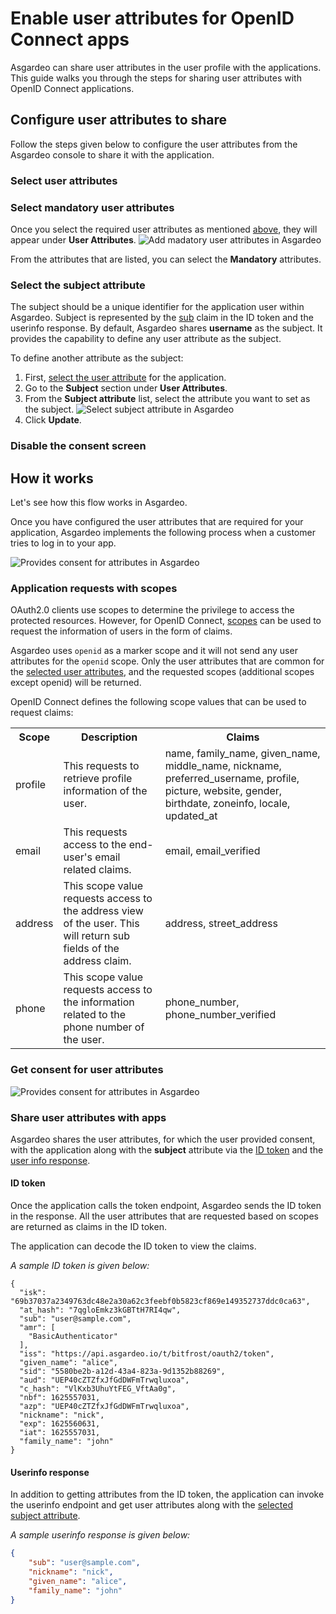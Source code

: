 # Enable user attributes for OpenID Connect apps

Asgardeo can share user attributes in the <a :href="$withBase('/guides/users/manage-user-profiles/')">user profile</a> with the applications. This guide walks you through the steps for sharing user attributes with OpenID Connect applications. 

## Configure user attributes to share
Follow the steps given below to configure the user attributes from the Asgardeo console to share it with the application.

### Select user attributes
<CommonGuide guide='guides/fragments/manage-app/manage-user-attributes/select-user-attributes.md'/>

### Select mandatory user attributes

<CommonGuide guide='guides/fragments/manage-app/manage-user-attributes/select-mandatory-attributes.md'/>

Once you select the required user attributes as mentioned [above](#select-user-attributes), they will appear under **User Attributes**.
<img :src="$withBase('/assets/img/guides/applications/attributes/oidc/add-mandatory-user-attributes.png')" alt="Add madatory user attributes in Asgardeo">

From the attributes that are listed, you can select the **Mandatory** attributes. 

### Select the subject attribute

The subject should be a unique identifier for the application user within Asgardeo. Subject is represented by the [sub](https://openid.net/specs/openid-connect-core-1_0.html#IDToken) claim in the ID token and the userinfo response. 
By default, Asgardeo shares **username** as the subject. It provides the capability to define any user attribute as the subject.

To define another attribute as the subject:
1. First, [select the user attribute](#select-user-attributes) for the application. 
2. Go to the **Subject** section under **User Attributes**.
3. From the **Subject attribute** list, select the attribute you want to set as the subject.
    <img :src="$withBase('/assets/img/guides/applications/attributes/oidc/select-sub-attribute.png')" alt="Select subject attribute in Asgardeo"> 
4. Click **Update**.

### Disable the consent screen

 <CommonGuide guide='guides/fragments/manage-app/manage-user-attributes/disable-user-consent.md'/>

## How it works
Let's see how this flow works in Asgardeo.

Once you have configured the user attributes that are required for your application, Asgardeo implements the following process when a customer tries to log in to your app.

<img class="borderless-img" :src="$withBase('/assets/img/guides/applications/attributes/oidc/how-it-works.png')" alt="Provides consent for attributes in Asgardeo">

### Application requests with scopes
OAuth2.0 clients use scopes to determine the privilege to access the protected resources. However, for OpenID Connect, [scopes](https://openid.net/specs/openid-connect-core-1_0.html#ScopeClaims) can be used to request the information of users in the form of claims.

Asgardeo uses `openid` as a marker scope and it will not send any user attributes for the `openid` scope. Only the user attributes that are common for the [selected user attributes](#select-user-attributes), and the requested scopes (additional scopes except openid) will be returned.

OpenID Connect defines the following scope values that can be used to request claims:

<table>
  <tr>
    <th>Scope</th>
    <th>Description</th> 
    <th>Claims</th>
  </tr>
   <tr>
      <td>profile</td>
      <td>This requests to retrieve profile information of the user.</td>
      <td>name, family_name, given_name, middle_name, nickname, preferred_username, profile, picture, website, gender, birthdate, zoneinfo, locale, updated_at</td>
    </tr>
  <tr>
    <td>email</td>
    <td>This requests access to the end-user's email related claims.</td>
    <td>email, email_verified</td>
  </tr>
  <tr>
    <td>address</td>
    <td>This scope value requests access to the address view of the user. This will return sub fields of the address claim.</td>
    <td>address, street_address</td>
  </tr>
  <tr>
      <td>phone</td>
      <td>This scope value requests access to the information related to the phone number of the user.</td>
      <td>phone_number, phone_number_verified</td>
  </tr>
</table>

### Get consent for user attributes
 
<CommonGuide guide='guides/fragments/manage-app/manage-user-attributes/get-user-consent.md'/>

<img :src="$withBase('/assets/img/guides/applications/attributes/oidc/provide-consent.png')" alt="Provides consent for attributes in Asgardeo">

### Share user attributes with apps
Asgardeo shares the user attributes, for which the user provided consent, with the application along with the **subject** attribute via the [ID token](#id-token) and the [user info response](#userinfo-response). 

#### ID token

Once the <a :href="$withBase('/guides/applications/oidc/implement-auth-code/#get-tokens')">application calls the token endpoint</a>, Asgardeo sends the ID token in the response. 
All the user attributes that are requested based on scopes are returned as claims in the ID token.

The application can decode the ID token to view the claims.

_A sample ID token is given below:_

``` no-line-numbers
{
  "isk": "69b37037a2349763dc48e2a30a62c3feebf0b5823cf869e149352737ddc0ca63",
  "at_hash": "7qgloEmkz3kGBTtH7RI4qw",
  "sub": "user@sample.com",
  "amr": [
    "BasicAuthenticator"
  ],
  "iss": "https://api.asgardeo.io/t/bitfrost/oauth2/token",
  "given_name": "alice",
  "sid": "5580be2b-a12d-43a4-823a-9d1352b88269",
  "aud": "UEP40cZTZfxJfGdDWFmTrwqluxoa",
  "c_hash": "VlKxb3UhuYtFEG_VftAa0g",
  "nbf": 1625557031,
  "azp": "UEP40cZTZfxJfGdDWFmTrwqluxoa",
  "nickname": "nick",
  "exp": 1625560631,
  "iat": 1625557031,
  "family_name": "john"
}
```

#### Userinfo response

In addition to getting attributes from the ID token, the application can <a :href="$withBase('/guides/applications/oidc/implement-auth-code/#retrieve-user-details')">invoke the userinfo endpoint</a> and get user attributes along with the [selected subject attribute](#select-the-subject-attribute).

_A sample userinfo response is given below:_

```json no-line-numbers
{
    "sub": "user@sample.com",
    "nickname": "nick",
    "given_name": "alice",
    "family_name": "john"
}
```

